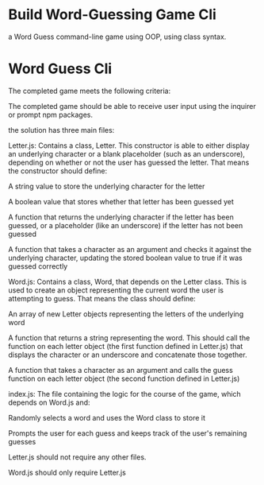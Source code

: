 #  Build Word-Guessing Game Cli

 a Word Guess command-line game using OOP, using class syntax.

# Word Guess Cli


The completed game meets the following criteria:

The completed game should be able to receive user input using the inquirer or prompt npm packages.

the solution has three main files:

Letter.js: Contains a class, Letter. This constructor is able to either display an underlying character or a blank placeholder (such as an underscore), depending on whether or not the user has guessed the letter. That means the constructor should define:

A string value to store the underlying character for the letter

A boolean value that stores whether that letter has been guessed yet

A function that returns the underlying character if the letter has been guessed, or a placeholder (like an underscore) if the letter has not been guessed

A function that takes a character as an argument and checks it against the underlying character, updating the stored boolean value to true if it was guessed correctly

Word.js: Contains a class, Word, that depends on the Letter class. This is used to create an object representing the current word the user is attempting to guess. That means the class should define:

An array of new Letter objects representing the letters of the underlying word

A function that returns a string representing the word. This should call the function on each letter object (the first function defined in Letter.js) that displays the character or an underscore and concatenate those together.

A function that takes a character as an argument and calls the guess function on each letter object (the second function defined in Letter.js)

index.js: The file containing the logic for the course of the game, which depends on Word.js and:

Randomly selects a word and uses the Word class to store it

Prompts the user for each guess and keeps track of the user's remaining guesses

Letter.js should not require any other files.

Word.js should only require Letter.js

